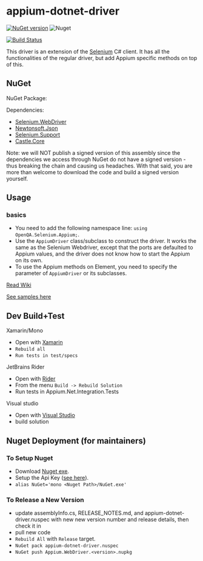 # appium-dotnet-driver

[![NuGet version](https://badge.fury.io/nu/Appium.WebDriver.svg)](https://badge.fury.io/nu/Appium.WebDriver)
![Nuget](https://img.shields.io/nuget/dt/Appium.Webdriver)

[![Build Status](https://dev.azure.com/AppiumCI/dotnet-client/_apis/build/status/appium.appium-dotnet-driver?branchName=master)](https://dev.azure.com/AppiumCI/dotnet-client/_apis/build/status/appium.appium-dotnet-driver?branchName=master)

This driver is an extension of the [Selenium](http://docs.seleniumhq.org/) C# client. It has 
all the functionalities of the regular driver, but add Appium specific methods on top of this.

## NuGet

NuGet Package: [](http://www.nuget.org/packages/Appium.WebDriver/)

Dependencies:

- [Selenium.WebDriver](http://www.nuget.org/packages/Selenium.WebDriver/)
- [Newtonsoft.Json](http://www.nuget.org/packages/Newtonsoft.Json/)
- [Selenium.Support](https://www.nuget.org/packages/Selenium.Support/)
- [Castle.Core](https://www.nuget.org/packages/Castle.Core/)

Note: we will NOT publish a signed version of this assembly since the dependencies we access through NuGet do not have a signed version - thus breaking the chain and causing us headaches. With that said, you are more than welcome to download the code and build a signed version yourself.
 
## Usage

### basics

- You need to add the following namespace line: `using OpenQA.Selenium.Appium;`.
- Use the `AppiumDriver` class/subclass to construct the driver. It works the same as the Selenium Webdriver, except that
 the ports are defaulted to Appium values, and the driver does not know how to start the Appium on its own.
- To use the Appium methods on Element, you need to specify the parameter of `AppiumDriver` or its subclasses.

[Read Wiki](https://github.com/appium/appium-dotnet-driver/wiki)

[See samples here](https://github.com/appium/sample-code/tree/master/sample-code/examples/dotnet/AppiumDotNetSample)


## Dev Build+Test 

Xamarin/Mono
- Open with [Xamarin](http://xamarin.com/)
- `Rebuild all`
- `Run tests in test/specs`

JetBrains Rider
- Open with [Rider](https://www.jetbrains.com/rider/)
- From the menu `Build -> Rebuild Solution`
- Run tests in Appium.Net.Integration.Tests

Visual studio

- Open with [Visual Studio](https://www.visualstudio.com/)
- build solution

## Nuget Deployment (for maintainers)

### To Setup Nuget 
- Download [Nuget exe](http://nuget.org/nuget.exe).
- Setup the Api Key ([see here](http://docs.nuget.org/docs/creating-packages/creating-and-publishing-a-package#api-key)).
- `alias NuGet='mono <Nuget Path>/NuGet.exe'`


### To Release a New Version
- update assemblyInfo.cs, RELEASE_NOTES.md, and appium-dotnet-driver.nuspec with new new version number and release details, then check it in
- pull new code
- `Rebuild All` with `Release` target.
- `NuGet pack appium-dotnet-driver.nuspec`
- `NuGet push Appium.WebDriver.<version>.nupkg`
